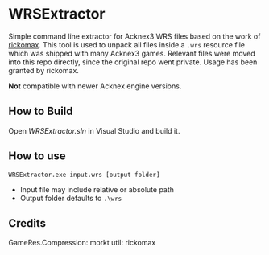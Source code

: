 # WRSExtractor
Simple command line extractor for Acknex3 WRS files based on the work of [rickomax](https://github.com/rickomax/Acknex).
This tool is used to unpack all files inside a `.wrs` resource file which was shipped with many Acknex3 games.
Relevant files were moved into this repo directly, since the original repo went private. Usage has been granted by rickomax.

**Not** compatible with newer Acknex engine versions.

## How to Build

Open _WRSExtractor.sln_ in Visual Studio and build it.

## How to use

`WRSExtractor.exe input.wrs [output folder]`

- Input file may include relative or absolute path
- Output folder defaults to `.\wrs`


## Credits
GameRes.Compression: morkt
util: rickomax